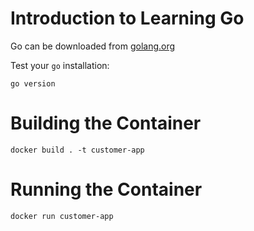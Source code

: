 # Introduction to Learning Go

Go can be downloaded from [golang.org](https://golang.org/doc/install) <br/>

Test your `go` installation:

```
go version
```

# Building the Container

```
docker build . -t customer-app

```

# Running the Container
```
docker run customer-app
```